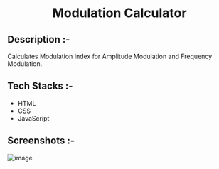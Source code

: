 # <p align="center">Modulation Calculator</p>

## Description :-

Calculates Modulation Index for Amplitude Modulation and Frequency Modulation.

## Tech Stacks :-

- HTML
- CSS
- JavaScript

## Screenshots :-

![image](https://github.com/user-attachments/assets/0748b096-a7a8-4207-b5a2-c75a92ca65fd)
